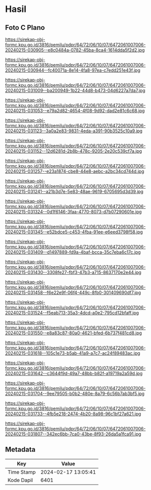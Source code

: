 # Hasil

## Foto C Plano

https://sirekap-obj-formc.kpu.go.id/3816/pemilu/pdpr/64/72/06/10/07/6472061007006-20240215-030905--e8c0484a-0782-45ba-8ca4-1614dda5f2d2.jpg

https://sirekap-obj-formc.kpu.go.id/3816/pemilu/pdpr/64/72/06/10/07/6472061007006-20240215-030944--fc40071a-8e14-4fa8-97ea-c7edd251e43f.jpg

https://sirekap-obj-formc.kpu.go.id/3816/pemilu/pdpr/64/72/06/10/07/6472061007006-20240215-031009--ba200949-1b22-44d8-b473-04d6227a7da7.jpg

https://sirekap-obj-formc.kpu.go.id/3816/pemilu/pdpr/64/72/06/10/07/6472061007006-20240215-031053--e79a2d82-4654-4f08-9d92-dad2e81c6c68.jpg

https://sirekap-obj-formc.kpu.go.id/3816/pemilu/pdpr/64/72/06/10/07/6472061007006-20240215-031123--3a0a2e83-9831-4eda-a391-90b3525c10a9.jpg

https://sirekap-obj-formc.kpu.go.id/3816/pemilu/pdpr/64/72/06/10/07/6472061007006-20240215-031152--12d6281d-2b8b-478c-9205-2e20c539cf7a.jpg

https://sirekap-obj-formc.kpu.go.id/3816/pemilu/pdpr/64/72/06/10/07/6472061007006-20240215-031257--e23a1874-cbe8-44e8-aebc-a2bc34cd744d.jpg

https://sirekap-obj-formc.kpu.go.id/3816/pemilu/pdpr/64/72/06/10/07/6472061007006-20240215-031241--a21b3d7e-5e83-48ae-9619-6705695d3d39.jpg

https://sirekap-obj-formc.kpu.go.id/3816/pemilu/pdpr/64/72/06/10/07/6472061007006-20240215-031324--0d1f6146-3faa-4770-8073-d7b07290601e.jpg

https://sirekap-obj-formc.kpu.go.id/3816/pemilu/pdpr/64/72/06/10/07/6472061007006-20240215-031345--e52bdce5-c453-4fba-91ee-e6eed3798f58.jpg

https://sirekap-obj-formc.kpu.go.id/3816/pemilu/pdpr/64/72/06/10/07/6472061007006-20240215-031409--d1497889-fd9a-4baf-bcca-35c7eba6c17c.jpg

https://sirekap-obj-formc.kpu.go.id/3816/pemilu/pdpr/64/72/06/10/07/6472061007006-20240215-031430--3308fe27-fbf3-47b3-a715-8637170e2e44.jpg

https://sirekap-obj-formc.kpu.go.id/3816/pemilu/pdpr/64/72/06/10/07/6472061007006-20240215-031458--f6e22e9f-06f4-449c-8fb0-301409690df7.jpg

https://sirekap-obj-formc.kpu.go.id/3816/pemilu/pdpr/64/72/06/10/07/6472061007006-20240215-031524--f5eab713-35a3-4dcd-a0e2-795cd12bfaff.jpg

https://sirekap-obj-formc.kpu.go.id/3816/pemilu/pdpr/64/72/06/10/07/6472061007006-20240215-031550--e8a83c87-80a0-4621-bfed-6b737f481cd8.jpg

https://sirekap-obj-formc.kpu.go.id/3816/pemilu/pdpr/64/72/06/10/07/6472061007006-20240215-031618--105c1e73-b5ab-41a9-a7c7-ac24f89483ac.jpg

https://sirekap-obj-formc.kpu.go.id/3816/pemilu/pdpr/64/72/06/10/07/6472061007006-20240215-031642--c3644f9d-49a7-48bb-b82f-a19719a2a59d.jpg

https://sirekap-obj-formc.kpu.go.id/3816/pemilu/pdpr/64/72/06/10/07/6472061007006-20240215-031704--9ee79505-b0b2-480e-8a79-6c56b7ab3bf5.jpg

https://sirekap-obj-formc.kpu.go.id/3816/pemilu/pdpr/64/72/06/10/07/6472061007006-20240215-031733--4fb5e218-2474-4b20-8a98-96c1bf27a621.jpg

https://sirekap-obj-formc.kpu.go.id/3816/pemilu/pdpr/64/72/06/10/07/6472061007006-20240215-031807--342ec6bb-7ca0-43be-8f93-26da5a1fca91.jpg


## Metadata

| Key        | Value               |
| ---------- | ------------------- |
| Time Stamp | 2024-02-17 13:05:41 |
| Kode Dapil | 6401                |



